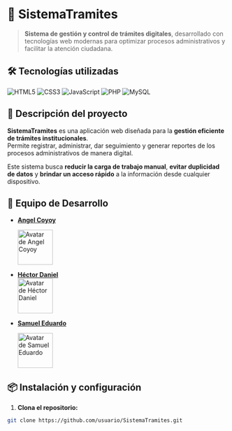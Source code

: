 ﻿# 🧾 SistemaTramites

> **Sistema de gestión y control de trámites digitales**, desarrollado con tecnologías web modernas para optimizar procesos administrativos y facilitar la atención ciudadana.

## 🛠️ Tecnologías utilizadas

![HTML5](https://img.shields.io/badge/HTML5-E34F26?style=for-the-badge&logo=html5&logoColor=white)
![CSS3](https://img.shields.io/badge/CSS3-1572B6?style=for-the-badge&logo=css3&logoColor=white)
![JavaScript](https://img.shields.io/badge/JavaScript-F7DF1E?style=for-the-badge&logo=javascript&logoColor=323330)
![PHP](https://img.shields.io/badge/PHP-777BB4?style=for-the-badge&logo=php&logoColor=white)
![MySQL](https://img.shields.io/badge/MySQL-005C84?style=for-the-badge&logo=mysql&logoColor=white)

## 🚀 Descripción del proyecto

**SistemaTramites** es una aplicación web diseñada para la **gestión eficiente de trámites institucionales**.  
Permite registrar, administrar, dar seguimiento y generar reportes de los procesos administrativos de manera digital.

Este sistema busca **reducir la carga de trabajo manual**, **evitar duplicidad de datos** y **brindar un acceso rápido** a la información desde cualquier dispositivo.

## 👥 Equipo de Desarrollo

- **[Angel Coyoy](https://github.com/AngelCoyoy12)**
  <br />
  <!-- Opcional: Imagen del contribuyente si se desea mantener -->

  <a href="https://github.com/AngelCoyoy12">
  <img src="https://avatars.githubusercontent.com/u/170687575?v=4" width="80px;" alt="Avatar de Angel Coyoy"/> 
  </a>

- **[Héctor Daniel](https://github.com/Hector3269)**
  <br />
  <a href="https://github.com/Hector3269">
  <img src="https://avatars.githubusercontent.com/u/170687808?v=4" width="80px;" alt="Avatar de Héctor Daniel"/>
  </a>

- **[Samuel Eduardo](https://github.com/Eduardo1samuel)**
  <br />
  <!-- Opcional: Imagen del contribuyente si se desea mantener -->
  <a href="https://github.com/Eduardo1samuel"> 
  <img src="https://avatars.githubusercontent.com/u/144714343?v=4" width="80px;" alt="Avatar de Samuel Eduardo"/>
  </a>

## 📦 Instalación y configuración

1. **Clona el repositorio:**

```bash
git clone https://github.com/usuario/SistemaTramites.git
```

